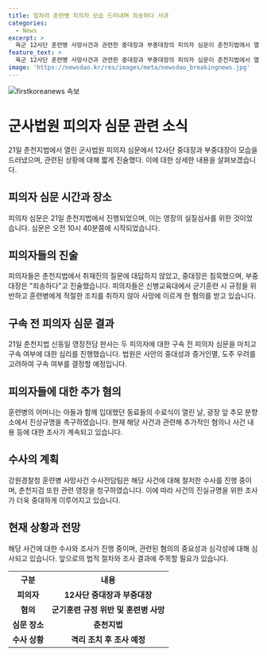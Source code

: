 ```yaml
---
title: 얼차려 훈련병 피의자 모습 드러내며 죄송하다 사과
categories:
  - News
excerpt: >
  육군 12사단 훈련병 사망사건과 관련한 중대장과 부중대장의 피의자 심문이 춘천지법에서 열렸다. 법원은 구속여부 결정 예정이며, 두 피의자는 침묵하거나 죄송하다라고만 말했다. 훈련병의 어머니는 아들의 사망에 대한 진상규명을 요구하며, 수사가 계속되고 있다.
feature_text: >
  육군 12사단 훈련병 사망사건과 관련한 중대장과 부중대장의 피의자 심문이 춘천지법에서 열렸다. 법원은 구속여부 결정 예정이며, 두 피의자는 침묵하거나 죄송하다라고만 말했다. 훈련병의 어머니는 아들의 사망에 대한 진상규명을 요구하며, 수사가 계속되고 있다.
image: 'https://newsdao.kr/res/images/meta/newsdao_breakingnews.jpg'
---
```


<p><img src="https://newsdao.kr/res/images/meta/newsdao_breakingnews.jpg" alt="firstkoreanews 속보" /></p>

<h1 data-ke-size="size26"><b>군사법원 피의자 심문 관련 소식</b></h1>

<p data-ke-size="size16">21일 춘천지법에서 열린 군사법원 피의자 심문에서 12사단 중대장과 부중대장이 모습을 드러냈으며, 관련된 상황에 대해 짧게 진술했다. 이에 대한 상세한 내용을 살펴보겠습니다.</p>

<h2 data-ke-size="size24"><b>피의자 심문 시간과 장소</b></h2>

<p data-ke-size="size16">피의자 심문은 21일 춘천지법에서 진행되었으며, 이는 영장의 실질심사를 위한 것이었습니다. 심문은 오전 10시 40분쯤에 시작되었습니다.</p>

<h2 data-ke-size="size24"><b>피의자들의 진술</b></h2>

<p data-ke-size="size16">피의자들은 춘천지법에서 취재진의 질문에 대답하지 않았고, 중대장은 침묵했으며, 부중대장은 "죄송하다"고 진술했습니다. 피의자들은 신병교육대에서 군기훈련 시 규정을 위반하고 훈련병에게 적절한 조치를 취하지 않아 사망에 이르게 한 혐의를 받고 있습니다.</p>

<h2 data-ke-size="size24"><b>구속 전 피의자 심문 결과</b></h2>

<p data-ke-size="size16">21일 춘천지법 신동일 영장전담 판사는 두 피의자에 대한 구속 전 피의자 심문을 마치고 구속 여부에 대한 심리를 진행했습니다. 법원은 사안의 중대성과 증거인멸, 도주 우려를 고려하여 구속 여부를 결정할 예정입니다.</p>

<h2 data-ke-size="size24"><b>피의자들에 대한 추가 혐의</b></h2>

<p data-ke-size="size16">훈련병의 어머니는 아들과 함께 입대했던 동료들의 수료식이 열린 날, 광장 앞 추모 분향소에서 진상규명을 촉구하였습니다. 현재 해당 사건과 관련해 추가적인 혐의나 사건 내용 등에 대한 조사가 계속되고 있습니다.</p>

<h2 data-ke-size="size24"><b>수사의 계획</b></h2>

<p data-ke-size="size16">강원경찰청 훈련병 사망사건 수사전담팀은 해당 사건에 대해 철저한 수사를 진행 중이며, 춘천지검 또한 관련 영장을 청구하였습니다. 이에 따라 사건의 진실규명을 위한 조사가 더욱 중대하게 이루어지고 있습니다.</p>

<h2 data-ke-size="size24"><b>현재 상황과 전망</b></h2>

<p data-ke-size="size16">해당 사건에 대한 수사와 조사가 진행 중이며, 관련된 혐의의 중요성과 심각성에 대해 심사되고 있습니다. 앞으로의 법적 절차와 조사 결과에 주목할 필요가 있습니다.</p>

<table>
    <tr>
        <th>구분</th>
        <th>내용</th>
    </tr>
    <tr>
        <td style="text-align: center; height: 17px;"><b>피의자</b></td>
        <td style="text-align: center; height: 17px;"><b>12사단 중대장과 부중대장</b></td>
    </tr>
    <tr>
        <td style="text-align: center; height: 17px;"><b>혐의</b></td>
        <td style="text-align: center; height: 17px;"><b>군기훈련 규정 위반 및 훈련병 사망</b></td>
    </tr>
    <tr>
        <td style="text-align: center; height: 17px;"><b>심문 장소</b></td>
        <td style="text-align: center; height: 17px;"><b>춘천지법</b></td>
    </tr>
    <tr>
        <td style="text-align: center; height: 17px;"><b>수사 상황</b></td>
        <td style="text-align: center; height: 17px;"><b>격리 조치 후 조사 예정</b></td>
    </tr>
</table>


